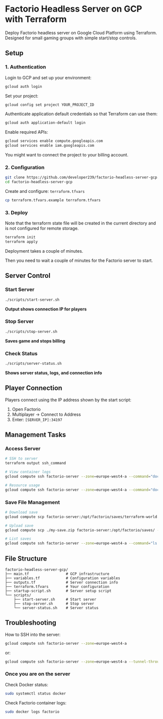 # Factorio Headless Server on GCP with Terraform

Deploy Factorio headless server on Google Cloud Platform using Terraform. Designed for small gaming groups with simple
start/stop controls.

## Setup

### 1. Authentication

Login to GCP and set up your environment:

```bash
gcloud auth login
```

Set your project:

```bash
gcloud config set project YOUR_PROJECT_ID
```

Authenticate application default credentials so that Terraform can use them:

```bash
gcloud auth application-default login
```

Enable required APIs:

```bash
gcloud services enable compute.googleapis.com
gcloud services enable iam.googleapis.com
```

You might want to connect the project to your billing account.

### 2. Configuration

```bash
git clone https://github.com/developer239/factorio-headless-server-gcp.git
cd factorio-headless-server-gcp
```

Create and configure: `terraform.tfvars`

```bash
cp terraform.tfvars.example terraform.tfvars
```

### 3. Deploy

Note that the terraform state file will be created in the current directory and is not configured for remote storage.

```bash
terraform init
terraform apply
```

Deployment takes a couple of minutes.

Then you need to wait a couple of minutes for the Factorio server to start.

## Server Control

### Start Server

```bash
./scripts/start-server.sh
```

**Output shows connection IP for players**

### Stop Server

```bash
./scripts/stop-server.sh
```

**Saves game and stops billing**

### Check Status

```bash
./scripts/server-status.sh
```

**Shows server status, logs, and connection info**

## Player Connection

Players connect using the IP address shown by the start script:

1. Open Factorio
2. Multiplayer -> Connect to Address
3. Enter: `[SERVER_IP]:34197`

## Management Tasks

### Access Server

```bash
# SSH to server
terraform output ssh_command

# View container logs
gcloud compute ssh factorio-server --zone=europe-west4-a --command="docker logs factorio"

# Resource usage
gcloud compute ssh factorio-server --zone=europe-west4-a --command="docker stats factorio"
```

### Save File Management

```bash
# Download save
gcloud compute scp factorio-server:/opt/factorio/saves/terraform-world.zip ./backup.zip --zone=europe-west4-a

# Upload save
gcloud compute scp ./my-save.zip factorio-server:/opt/factorio/saves/ --zone=europe-west4-a

# List saves
gcloud compute ssh factorio-server --zone=europe-west4-a --command="ls /opt/factorio/saves/"
```

## File Structure

```
factorio-headless-server-gcp/
├── main.tf                 # GCP infrastructure
├── variables.tf            # Configuration variables
├── outputs.tf              # Server connection info
├── terraform.tfvars        # Your configuration
├── startup-script.sh       # Server setup script
└── scripts/
    ├── start-server.sh     # Start server
    ├── stop-server.sh      # Stop server
    └── server-status.sh    # Server status
```

## Troubleshooting

How to SSH into the server:

```bash
gcloud compute ssh factorio-server --zone=europe-west4-a
```

or:

```bash
gcloud compute ssh factorio-server --zone=europe-west4-a --tunnel-through-iap
```

### Once you are on the server

Check Docker status:

```bash
sudo systemctl status docker
```

Check Factorio container logs:

```bash
sudo docker logs factorio
```
